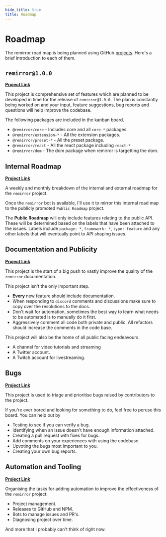 ```yaml
---
hide_title: true
title: Roadmap
---
```


# Roadmap

The remirror road map is being planned using GitHub [projects](/projects). Here's a brief introduction to each of them.

## `remirror@1.0.0`

[**Project Link**](/projects/next)

This project is comprehensive set of features which are planned to be developed in time for the release of `remirror@1.0.0`. The plan is constantly being worked on and your input, feature suggestions, bug reports and questions will help improve the codebase.

The following packages are included in the kanban board.

- `@remirror/core` - Includes core and all `core-*` packages.
- `@remirror/extension-*` - All the extension packages.
- `@remirror/preset-*` - All the preset package.
- `@remirror/react` - All the react package including `react-*`
- `@remirror/dom` - The dom package when remirror is targetting the dom.

## Internal Roadmap

[**Project Link**](/projects/ir)

A weekly and monthly breakdown of the internal and external roadmap for the `remirror` project.

Once the `remirror` bot is available, I'll use it to mirror this internal road map to the publicly promoted `Public Roadmap` project.

The **Public Roadmap** will only include features relating to the public API. These will be determined based on the labels that have been attached to the issues. Labels include `package: *`, `framework: *`, `type: feature` and any other labels that will eventually point to API shaping issues.

## Documentation and Publicity

[**Project Link**](/projects/docs)

This project is the start of a big push to vastly improve the quality of the `remirror` documentation.

This project isn't the only important step.

- **Every** new feature should include documentation.
- When responding to `discord` comments and discussions make sure to copy over the resolutions to the docs.
- Don't wait for automation, sometimes the best way to learn what needs to be automated is to manually do it first.
- Aggressively comment all code both private and public. All refactors should increase the comments in the code base.

This project will also be the home of all public facing endeavours.

- A channel for video tutorials and streaming
- A Twitter account.
- A Twitch account for livestreaming.

## Bugs

[**Project Link**](/projects/bugs)

This project is used to triage and prioritise bugs raised by contributors to the project.

If you're ever bored and looking for something to do, feel free to peruse this board. You can help out by

- Testing to see if you can verify a bug.
- Identifying when an issue doesn't have enough information attached.
- Creating a pull request with fixes for bugs.
- Add comments on your experiences with using the codebase.
- Upvoting the bugs most important to you.
- Creating your own bug reports.

## Automation and Tooling

[**Project Link**](/projects/auto)

Organising the tasks for adding automation to improve the effectiveness of the `remirror` project.

- Project management.
- Releases to GitHub and NPM.
- Bots to manage issues and PR's.
- Diagnosing project over time.

And more that I probably can't think of right now.
